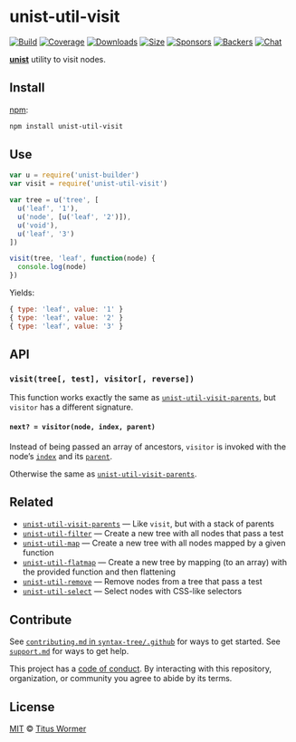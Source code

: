 # unist-util-visit

[![Build][build-badge]][build]
[![Coverage][coverage-badge]][coverage]
[![Downloads][downloads-badge]][downloads]
[![Size][size-badge]][size]
[![Sponsors][sponsors-badge]][collective]
[![Backers][backers-badge]][collective]
[![Chat][chat-badge]][chat]

[**unist**][unist] utility to visit nodes.

## Install

[npm][]:

```sh
npm install unist-util-visit
```

## Use

```js
var u = require('unist-builder')
var visit = require('unist-util-visit')

var tree = u('tree', [
  u('leaf', '1'),
  u('node', [u('leaf', '2')]),
  u('void'),
  u('leaf', '3')
])

visit(tree, 'leaf', function(node) {
  console.log(node)
})
```

Yields:

```js
{ type: 'leaf', value: '1' }
{ type: 'leaf', value: '2' }
{ type: 'leaf', value: '3' }
```

## API

### `visit(tree[, test], visitor[, reverse])`

This function works exactly the same as [`unist-util-visit-parents`][vp],
but `visitor` has a different signature.

#### `next? = visitor(node, index, parent)`

Instead of being passed an array of ancestors, `visitor` is invoked with the
node’s [`index`][index] and its [`parent`][parent].

Otherwise the same as [`unist-util-visit-parents`][vp].

## Related

- [`unist-util-visit-parents`][vp]
  — Like `visit`, but with a stack of parents
- [`unist-util-filter`](https://github.com/syntax-tree/unist-util-filter)
  — Create a new tree with all nodes that pass a test
- [`unist-util-map`](https://github.com/syntax-tree/unist-util-map)
  — Create a new tree with all nodes mapped by a given function
- [`unist-util-flatmap`](https://gitlab.com/staltz/unist-util-flatmap)
  — Create a new tree by mapping (to an array) with the provided function and
  then flattening
- [`unist-util-remove`](https://github.com/syntax-tree/unist-util-remove)
  — Remove nodes from a tree that pass a test
- [`unist-util-select`](https://github.com/syntax-tree/unist-util-select)
  — Select nodes with CSS-like selectors

## Contribute

See [`contributing.md` in `syntax-tree/.github`][contributing] for ways to get
started.
See [`support.md`][support] for ways to get help.

This project has a [code of conduct][coc].
By interacting with this repository, organization, or community you agree to
abide by its terms.

## License

[MIT][license] © [Titus Wormer][author]

<!-- Definition -->

[build-badge]: https://img.shields.io/travis/syntax-tree/unist-util-visit.svg
[build]: https://travis-ci.org/syntax-tree/unist-util-visit
[coverage-badge]: https://img.shields.io/codecov/c/github/syntax-tree/unist-util-visit.svg
[coverage]: https://codecov.io/github/syntax-tree/unist-util-visit
[downloads-badge]: https://img.shields.io/npm/dm/unist-util-visit.svg
[downloads]: https://www.npmjs.com/package/unist-util-visit
[size-badge]: https://img.shields.io/bundlephobia/minzip/unist-util-visit.svg
[size]: https://bundlephobia.com/result?p=unist-util-visit
[sponsors-badge]: https://opencollective.com/unified/sponsors/badge.svg
[backers-badge]: https://opencollective.com/unified/backers/badge.svg
[collective]: https://opencollective.com/unified
[chat-badge]: https://img.shields.io/badge/chat-spectrum-7b16ff.svg
[chat]: https://spectrum.chat/unified/syntax-tree
[npm]: https://docs.npmjs.com/cli/install
[license]: license
[author]: https://wooorm.com
[contributing]: https://github.com/syntax-tree/.github/blob/master/contributing.md
[support]: https://github.com/syntax-tree/.github/blob/master/support.md
[coc]: https://github.com/syntax-tree/.github/blob/master/code-of-conduct.md
[unist]: https://github.com/syntax-tree/unist
[vp]: https://github.com/syntax-tree/unist-util-visit-parents
[index]: https://github.com/syntax-tree/unist#index
[parent]: https://github.com/syntax-tree/unist#parent-1

